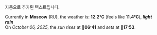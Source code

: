 
자동으로 추가된 텍스트입니다.

<!--START_SECTION:weather:moscow-->
Currently in **Moscow** (RU), the weather is: **12.2°C** (feels like **11.4°C**), ***light rain***<br/>
On *October 06, 2025*, the *sun rises* at 🌅**06:41** and *sets* at 🌇**17:53**.
<!--END_SECTION:weather-->
